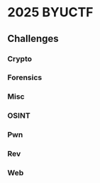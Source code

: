 # 2025 BYUCTF

## Challenges

### Crypto

### Forensics

### Misc

### OSINT

### Pwn

### Rev

### Web